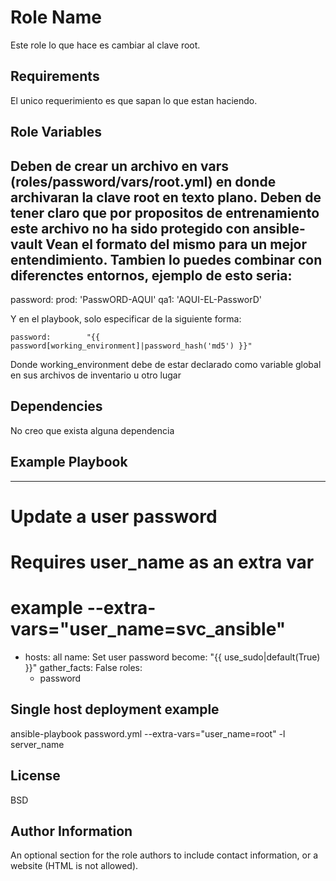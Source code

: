 Role Name
=========

Este role lo que hace es cambiar al clave root.

Requirements
------------

El unico requerimiento es que sapan lo que estan haciendo.

Role Variables
--------------

Deben de crear un archivo en vars (roles/password/vars/root.yml) en donde archivaran la clave root en texto plano. Deben de tener claro que por propositos de entrenamiento este archivo no ha sido protegido con ansible-vault
Vean el formato del mismo para un mejor entendimiento.
Tambien lo puedes combinar con diferenctes entornos, ejemplo de esto seria:
---
password:
  prod: 'PasswORD-AQUI'
  qa1: 'AQUI-EL-PassworD'

Y en el playbook, solo especificar de la siguiente forma:

    password:        "{{ password[working_environment]|password_hash('md5') }}"

Donde working_environment debe de estar declarado como variable global en sus archivos de inventario u otro lugar

Dependencies
------------

No creo que exista alguna dependencia

Example Playbook
----------------


---
# Update a user password
# Requires user_name as an extra var
# example --extra-vars="user_name=svc_ansible"
- hosts: all
  name: Set user password
  become: "{{ use_sudo|default(True) }}"
  gather_facts: False
  roles:
    - password

Single host deployment example
------------------------------
ansible-playbook password.yml --extra-vars="user_name=root" -l server_name 

License
-------

BSD

Author Information
------------------

An optional section for the role authors to include contact information, or a website (HTML is not allowed).

